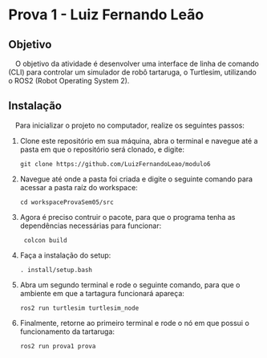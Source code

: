 # Prova 1 - Luiz Fernando Leão

## Objetivo

&emsp;O objetivo da atividade é desenvolver uma interface de linha de comando (CLI) para controlar um simulador de robô tartaruga, o Turtlesim, utilizando o ROS2 (Robot Operating System 2).

## Instalação

&emsp;Para inicializar o projeto no computador, realize os seguintes passos:

1. Clone este repositório em sua máquina, abra o terminal e navegue até a pasta em que o repositório será clonado, e digite:

    ```console
    git clone https://github.com/LuizFernandoLeao/modulo6
    ``` 

2. Navegue até onde a pasta foi criada e digite o seguinte comando para acessar a pasta raíz do workspace:

    ```console
    cd workspaceProvaSem05/src
    ``` 

3. Agora é preciso contruir o pacote, para que o programa tenha as dependências necessárias para funcionar:

   ```console
    colcon build
    ``` 

4. Faça a instalação do setup:

    ```console
	. install/setup.bash
    ``` 

5. Abra um segundo terminal e rode o seguinte comando, para que o ambiente em que a tartagura funcionará apareça: 

    ```console
	ros2 run turtlesim turtlesim_node
    ``` 

6. Finalmente, retorne ao primeiro terminal e rode o nó em que possui o funcionamento da tartaruga: 

    ```console 
    ros2 run prova1 prova
    ``` 
